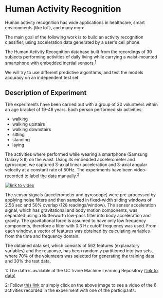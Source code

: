# Human Activity Recognition

Human activity recognition has wide applications in healthcare, smart environments (like IoT), and many more.

The main goal of the following work is to build an activity recognition classifier, using acceleration data generated by a user's cell phone. 

The Human Activity Recognition database built from the recordings of 30 subjects performing activities of daily living while carrying a waist-mounted smartphone with embedded inertial sensors.<sup>[1](#myfootnote1)</sup>

We will try to use different predictive algorithms, and test the models accuracy on an independent test set. 

## Description of Experiment

The experiments have been carried out with a group of 30 volunteers within an age bracket of 19-48 years. Each person performed six activities:

  - walking 
  - walking upstairs
  - walking downstairs
  - sitting
  - standing
  - laying 
  
The activities where performed while wearing a smartphone (Samsung Galaxy S II) on the waist. Using its embedded accelerometer and gyroscope, we captured 3-axial linear acceleration and 3-axial angular velocity at a constant rate of 50Hz. The experiments have been video-recorded to label the data manually.<sup>[2](#myfootnote1)</sup>

[![link to video](http://img.youtube.com/vi/XOEN9W05_4A/0.jpg "Experiment Image")](https://www.youtube.com/watch?v=XOEN9W05_4A)

The sensor signals (accelerometer and gyroscope) were pre-processed by applying noise filters and then sampled in fixed-width sliding windows of 2.56 sec and 50% overlap (128 readings/window). The sensor acceleration signal, which has gravitational and body motion components, was separated using a Butterworth low-pass filter into body acceleration and gravity. The gravitational force is assumed to have only low frequency components, therefore a filter with 0.3 Hz cutoff frequency was used. From each window, a vector of features was obtained by calculating variables from the time and frequency domain.

The obtained data set, which consists of 562 features (explanatory variables) and the response, has been randomly partitioned into two sets, where 70% of the volunteers was selected for generating the training data and 30% the test data.


<a name="myfootnote1">1</a>: The data is available at the UC Irvine Machine Learning Repository [(link to data)](https://archive.ics.uci.edu/ml/datasets/Human+Activity+Recognition+Using+Smartphones)

<a name="myfootnote1">2</a>: Follow 
[this link](https://www.youtube.com/watch?v=XOEN9W05_4A&feature=youtu.be) 
or simply click on the above image to see a video of the 6 activities recorded in the experiment with one of the participants. 
